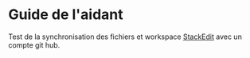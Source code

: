 # Guide de l'aidant
Test de la synchronisation des fichiers et workspace [StackEdit](https://www.stackedit.io) avec un compte git hub.
